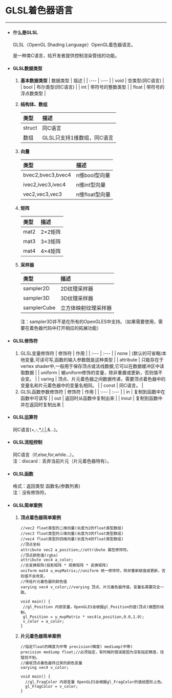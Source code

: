 # GLSL着色器语言

---

* #### 什么是GLSL

  GLSL（OpenGL Shading Language）OpenGL着色器语言。

  是一种类C语言，给开发者提供控制渲染管线的功能。

* #### GLSL数据类型

  1. **基本数据类型**
     | 数据类型 | 描述 |
     | :--- | :--- |
     | void | 空类型\(同C语言\) |
     | bool | 布尔类型\(同C语言\) |
     | int | 带符号的整数类型 |
     | float | 带符号的浮点数类型 |
  2. **结构体、数组**
  
     | 类型 | 描述 |
     | :--- | :--- |
     | struct | 同C语言 |
     | 数组 | GLSL只支持1维数组，同C语言 |
  3. **向量**
  
     | 类型 | 描述 |
     | :--- | :--- |
     | bvec2,bvec3,bvec4 | n维bool型向量 |
     | ivec2,ivec3,ivec4 | n维int型向量 |
     | vec2,vec3,vec3 | n维float型向量 |
     
  4. **矩阵**
  
     | 类型 | 描述 |
     | :--- | :--- |
     | mat2 | 2×2矩阵 |
     | mat3 | 3×3矩阵 |
     | mat4 | 4×4矩阵 |
     
  5. **采样器**  
  
     | 类型 | 描述 |  
     | :--- | :--- |  
     | sampler2D | 2D纹理采样器 |  
     | sampler3D | 3D纹理采样器 |  
     | samplerCube | 立方体映射纹理采样器 |

     注：sampler3D并不是在所有的OpenGLES中支持。（如果需要使用，需要在着色器代码中打开相应的拓展功能）
* #### GLSL修饰符

  1. GLSL变量修饰符
     | 修饰符 | 作用 |
     | :--- | :--- |
     | none | \(默认的可省略\)本地变量,可读可写,函数的输入参数既是这种类型 |
     | attribute | 只能存在于vertex shader中,一般用于保存顶点或法线数据,它可以在数据缓冲区中读取数据 |
     | uniform | 被uniform修饰的变量，除非重置或更新，否则值不会变。 |
     | varing | 顶点、片元着色器之间数据传递，需要顶点着色器中的变量名和片元着色器中的变量名相同。 |
     | const | 同C语言。 |
  2. GLSL函数参数修饰符
     | 修饰符 | 作用 |
     | :--- | :--- |
     | in | 复制到函数中在函数中可读写 |
     | out | 返回时从函数中复制出来 |
     | inout | 复制到函数中并在返回时复制出来 |
* #### GLSL运算符

  同C语言\(+,-,\*,/,\|,&...\)。

* #### GLSL流程控制

  同C语言（if,else,for,while...）。  
   注：discard：丢弃当前片元（片元着色器特有）。

* #### GLSL函数

  格式：返回类型 函数名\(参数列表\)  
   注：没有修饰符。

* #### GLSL简单案例

  1. **顶点着色器简单案例**

     ```
     //vec2 float类型的二维向量(长度为2的float类型数组)
     //vec3 float类型的三维向量(长度为3的float类型数组)
     //vec4 float类型的四维向量(长度为4的float类型数组)
     //顶点坐标
     attribute vec2 a_position;//attribute 属性修饰符。
     //顶点颜色值(rgba)
     attribute vec4 a_color;
     //总变换矩阵(投影矩阵 * 观察矩阵 * 变换矩阵)
     uniform mat4 u_mvpMatrix;//uniform 统一修饰符，除非重新赋值或更新，否则值不会改变。
     //传给片元着色器的颜色值
     varying vec4 v_color;//varying 顶点、片元着色器传值，变量名需要完全一致。

     void main() {
      //gl_Position 内部变量，OpenGLES会根据gl_Position的值(顶点)做图形绘制。
      gl_Position = u_mvpMatrix * vec4(a_position,0.0,1.0);
      v_color = a_color;
     }
     ```

  2. **片元着色器简单案例**
     ```
     //指定float的精度为中等 precision(精度) mediump(中等)
     precision mediump float;//必须指定，有时候的错误是因为没有指定精度，找错找不到。
     //接收顶点着色器传过来的颜色变量
     varying vec4 v_color;

     void main() {
       //gl_FragColor 内部变量 OpenGLES会根据gl_FragColor的值给图形上色。
       gl_FragColor = v_color;
     }
     ```




